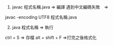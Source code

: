 1. javac 程式名稱.java => 編譯
遇到中文編碼失敗　=>

javac -encoding UTF8 程式名稱.java


2. java 程式名稱 => 執行

ctrl + S => 存檔
alt + shift + F =>打完之後格式化